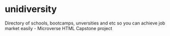 # unidiversity
Directory of schools, bootcamps, unversities and etc so you can achieve job market easily - Microverse HTML Capstone project
